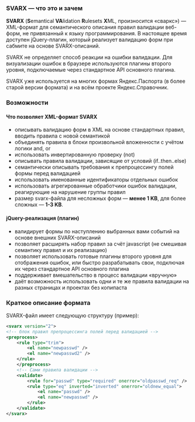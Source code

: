 ### SVARX — что это и зачем ###

**SVARX** (**S**emantical **VA**lidation **R**ulesets **X**ML, произносится «сваркс») — XML-формат для семантического описания правил валидации веб-форм, не привязанный к языку программирования. В настоящее время доступен jQuery-плагин, который реализует валидацию форм при сабмите на основе SVARX-описаний.

SVARX не определяет способ реакции на ошибки валидации. Для визуализации ошибок в браузере используются плагины второго уровня, подключаемые через стандартное API основного плагина.

SVARX уже используется на многих формах Яндекс.Паспорта (в более старой версии формата) и на всём проекте Яндекс.Справочник.

### Возможности ###
#### Что позволяет XML-формат SVARX ####
  * описывать валидацию форм в XML на основе стандартных правил, вводить правила с новой семантикой
  * объединять правила в блоки произвольной вложенности с учётом логики and, or
  * использовать инвертированную проверку (not)
  * описывать правила валидации, зависящие от условий (if..then..else)
  * семантически описывать требования к препроцессингу полей формы перед валидацией
  * использовать именованные идентификаторы отдельных ошибок
  * использовать агрегированные обработчики ошибок валидации, реагирующие на нарушение группы правил
  * размер svarx-файла для несложных форм — **менее 1 KB**, для более сложных — **1-3 KB**.

#### jQuery-реализация (плагин) ####
  * валидирует формы по наступлению выбранных вами событий на основе внешних SVARX-описаний
  * позволяет расширять набор правил за счёт javascript (не смешивая семантику правил и их реализацию) 
  * позволяет использовать готовые плагины второго уровня для отображения ошибок, или быстро разрабатывать свои, подключая их через стандартное API основного плагина
  * поддерживает вмешательство в процесс валидации «вручную»
  * даёт возможность использовать одни и те же правила валидации на разных страницах и проектах без копипаста

### Краткое описание формата ###
SVARX-файл имеет следующую структуру (пример):

```xml
<svarx version="2">
<!-- блок правил препроцессинга полей перед валидацией -->
<preprocess>
    <rule type="trim">
        <el name="newpasswd" />
        <el name="newpasswd2" />
    </rule>
    </preprocess>
    <!-- Сами правила валидации -->
    <validate>
        <rule for="passwd" type="required" onerror="oldpasswd_req" />
        <rule type="eq" inverted="inverted" onerror="oldnew_equal">
            <el name="passwd" />
            <el name="newpasswd" />
        </rule>
    </validate>
</svarx>
```